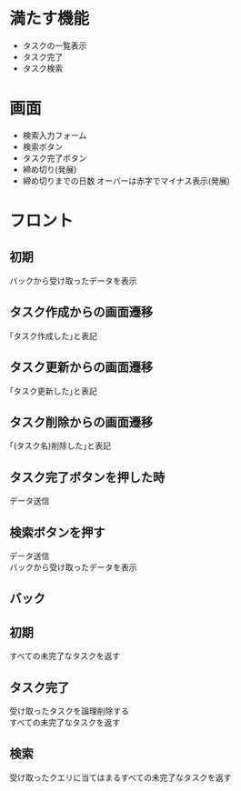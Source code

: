 # 満たす機能
* タスクの一覧表示
* タスク完了
* タスク検索

# 画面
* 検索入力フォーム
* 検索ボタン
* タスク完了ボタン
* 締め切り(発展)
* 締め切りまでの日数 オーバーは赤字でマイナス表示(発展)

# フロント
## 初期
バックから受け取ったデータを表示

## タスク作成からの画面遷移
｢タスク作成した｣と表記

## タスク更新からの画面遷移
｢タスク更新した｣と表記

## タスク削除からの画面遷移
｢(タスク名)削除した｣と表記

## タスク完了ボタンを押した時
データ送信

## 検索ボタンを押す
データ送信  
バックから受け取ったデータを表示

## バック
## 初期
すべての未完了なタスクを返す

## タスク完了
受け取ったタスクを論理削除する  
すべての未完了なタスクを返す  

## 検索
受け取ったクエリに当てはまるすべての未完了なタスクを返す
